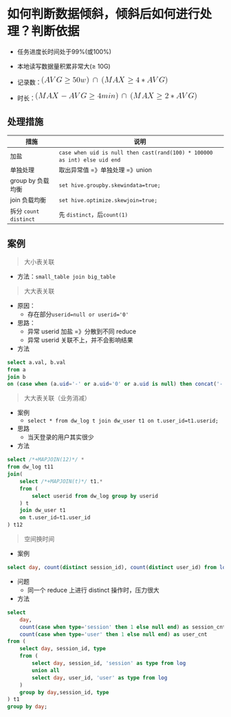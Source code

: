 # 如何判断数据倾斜，倾斜后如何进行处理？判断依据

- 任务进度长时间处于99%(或100%)

- 本地读写数据量积累非常大(≥ 10G)

- 记录数：<img src=".assets/数据倾斜/img/geq 4  AVG).gif" />

- 时长：<img src=".assets/数据倾斜/img/geq 2  AVG).gif" />

   

## 处理措施

| 措施                  | 说明                                                         |
| --------------------- | ------------------------------------------------------------ |
| 加盐                  | `case when uid is null then cast(rand(100) * 100000 as int) else uid end` |
| 单独处理              | 取出异常值 =》单独处理 =》union                              |
| group by 负载均衡     | `set hive.groupby.skewindata=true;`                          |
| join 负载均衡         | `set hive.optimize.skewjoin=true;`                           |
| 拆分 `count distinct` | 先 `distinct`，后`count(1)`                                  |



## 案例

> 大小表关联

- 方法：`small_table join big_table`

> 大大表关联

- 原因：
  - 存在部分`userid=null or userid='0'`
- 思路：
  - 异常 userid 加盐 =》分散到不同 reduce
  - 异常 userid 关联不上，并不会影响结果
- 方法

```sql
select a.val, b.val
from a
join b
on (case when (a.uid='-' or a.uid='0' or a.uid is null) then concat('-', rand()) else xa.uid end) = b.user_id;
```

> 大大表关联（业务消减）

- 案例
  - `select * from dw_log t join dw_user t1 on t.user_id=t1.userid;`
- 思路
  - 当天登录的用户其实很少
- 方法

```sql
select /*+MAPJOIN(12)*/ *
from dw_log t11
join(
	select /*+MAPJOIN(t)*/ t1.*
    from (
    	select userid from dw_log group by userid
    ) t
    join dw_user t1
    on t.user_id=t1.user_id
) t12
```

> 空间换时间

- 案例

```sql
select day, count(distinct session_id), count(distinct user_id) from log a group by day
```

- 问题
  - 同一个 reduce 上进行 distinct 操作时，压力很大
- 方法

```sql
select 
	day,
	count(case when type='session' then 1 else null end) as session_cnt,
	count(case when type='user' then 1 else null end) as user_cnt
from (
	select day, session_id, type
    from (
    	select day, session_id, 'session' as type from log
        union all
        select day, user_id, 'user' as type from log
    )
    group by day,session_id, type
) t1
group by day;
```